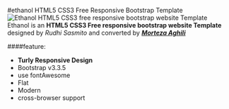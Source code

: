#ethanol HTML5 CSS3 Free Responsive Bootstrap Template
![Ethanol HTML5 CSS3 free responsive bootstrap website Template ](http://mortezaaghili.github.io/ethanol-HTML5-CSS3-Free-Template/ethanol-Screen.jpg)
Ethanol is an **HTML5 CSS3 Free responsive bootstrap website Template** designed by _Rudhi Sasmito_ and converted by [_**Morteza Aghili**_](http://mortezaaghili.github.io/)  


####feature:  
* **Turly Responsive Design**
* Bootstrap v3.3.5 
* use fontAwesome
* Flat
* Modern
* cross-browser support



